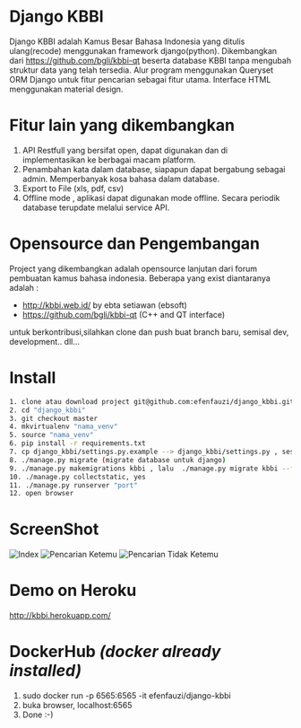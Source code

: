 # Django KBBI
Django KBBI adalah Kamus Besar Bahasa Indonesia yang ditulis ulang(recode) menggunakan framework django(python). Dikembangkan dari https://github.com/bgli/kbbi-qt beserta database KBBI tanpa mengubah struktur data yang telah tersedia. Alur program menggunakan Queryset ORM Django untuk fitur pencarian sebagai fitur utama. Interface HTML menggunakan material design. 

# Fitur lain yang dikembangkan
1. API Restfull yang bersifat open, dapat digunakan dan di implementasikan ke berbagai macam platform.
2. Penambahan kata dalam database, siapapun dapat bergabung sebagai admin. Memperbanyak kosa bahasa dalam database.
3. Export to File (xls, pdf, csv)
4. Offline mode , aplikasi dapat digunakan mode offline. Secara periodik database terupdate melalui service API.

# Opensource dan Pengembangan
Project yang dikembangkan adalah opensource lanjutan dari forum pembuatan kamus bahasa indonesia. Beberapa yang exist diantaranya adalah :
- http://kbbi.web.id/ by ebta setiawan (ebsoft)
- https://github.com/bgli/kbbi-qt (C++ and QT interface)

untuk berkontribusi,silahkan clone dan push buat branch baru, semisal dev, development.. dll...

# Install
```bash
1. clone atau download project git@github.com:efenfauzi/django_kbbi.git
2. cd "django_kbbi"
3. git checkout master
4. mkvirtualenv "nama_venv" 
5. source "nama_venv"
6. pip install -r requirements.txt
7. cp django_kbbi/settings.py.example --> django_kbbi/settings.py , sesuaikan dengan settingan server
8. ./manage.py migrate (migrate database untuk django)
9. ./manage.py makemigrations kbbi , lalu  ./manage.py migrate kbbi --fake (database kbbi sdh tersedia)
10. ./manage.py collectstatic, yes
11. ./manage.py runserver "port"
12. open browser
```
# ScreenShot
![Index](https://github.com/efenfauzi/django_kbbi/blob/master/screenshot/index.png)
![Pencarian Ketemu](https://github.com/efenfauzi/django_kbbi/blob/master/screenshot/pencarian_ketemu.png)
![Pencarian Tidak Ketemu](https://github.com/efenfauzi/django_kbbi/blob/master/screenshot/pencarian_tidak_ketemu.png)


# Demo on Heroku 
http://kbbi.herokuapp.com/

# DockerHub _(docker already installed)_
1. sudo docker run -p 6565:6565 -it efenfauzi/django-kbbi 
2. buka browser, localhost:6565 
3. Done :-) 
